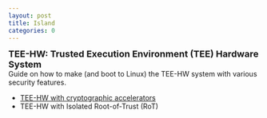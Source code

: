 ```yaml
---
layout: post
title: Island
categories: 0
---
```

<p>
  <font size="+1"><b>
    TEE-HW: Trusted Execution Environment (TEE) Hardware System
  </b></font><br>
  Guide on how to make (and boot to Linux) the TEE-HW system with various security features.
  <ul>
    <li><a href="/project/2020/07/24/tee-hw-crypto-core">TEE-HW with cryptographic accelerators</a></li>
    <li>TEE-HW with Isolated Root-of-Trust (RoT)</li>
  </ul>
</p>
